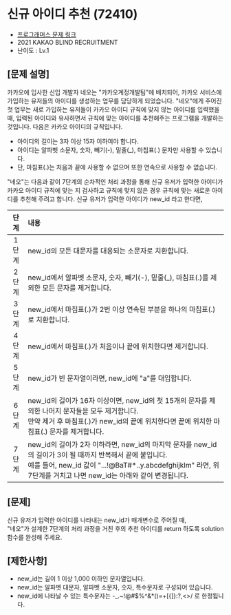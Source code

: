 # 신규 아이디 추천 (72410) 
- [프로그래머스 문제 링크](https://programmers.co.kr/learn/courses/30/lessons/72410)
- 2021 KAKAO BLIND RECRUITMENT
- 난이도 : Lv.1

## [문제 설명]
카카오에 입사한 신입 개발자 네오는 "카카오계정개발팀"에 배치되어, 카카오 서비스에 가입하는 유저들의 아이디를 생성하는 업무를 담당하게 되었습니다. "네오"에게 주어진 첫 업무는 새로 가입하는 유저들이 카카오 아이디 규칙에 맞지 않는 아이디를 입력했을 때, 입력된 아이디와 유사하면서 규칙에 맞는 아이디를 추천해주는 프로그램을 개발하는 것입니다.
다음은 카카오 아이디의 규칙입니다.

* 아이디의 길이는 3자 이상 15자 이하여야 합니다.
* 아이디는 알파벳 소문자, 숫자, 빼기(-), 밑줄(_), 마침표(.) 문자만 사용할 수 있습니다.
* 단, 마침표(.)는 처음과 끝에 사용할 수 없으며 또한 연속으로 사용할 수 없습니다.

"네오"는 다음과 같이 7단계의 순차적인 처리 과정을 통해 신규 유저가 입력한 아이디가 카카오 아이디 규칙에 맞는 지 검사하고 규칙에 맞지 않은 경우 규칙에 맞는 새로운 아이디를 추천해 주려고 합니다.
신규 유저가 입력한 아이디가 new_id 라고 한다면,

| 단계 | 내용 |
| :---: | :--- |
| 1단계 | new_id의 모든 대문자를 대응되는 소문자로 치환합니다. |
| 2단계 | new_id에서 알파벳 소문자, 숫자, 빼기(-), 밑줄(_), 마침표(.)를 제외한 모든 문자를 제거합니다.  |
| 3단계 | new_id에서 마침표(.)가 2번 이상 연속된 부분을 하나의 마침표(.)로 치환합니다.  |
| 4단계 | new_id에서 마침표(.)가 처음이나 끝에 위치한다면 제거합니다.  |
| 5단계 | new_id가 빈 문자열이라면, new_id에 "a"를 대입합니다.  |
| 6단계 | new_id의 길이가 16자 이상이면, new_id의 첫 15개의 문자를 제외한 나머지 문자들을 모두 제거합니다.<br> 만약 제거 후 마침표(.)가 new_id의 끝에 위치한다면 끝에 위치한 마침표(.) 문자를 제거합니다.  |
| 7단계 | new_id의 길이가 2자 이하라면, new_id의 마지막 문자를 new_id의 길이가 3이 될 때까지 반복해서 끝에 붙입니다.<br> 예를 들어, new_id 값이 "...!@BaT#*..y.abcdefghijklm" 라면, 위 7단계를 거치고 나면 new_id는 아래와 같이 변경됩니다. |


## [문제]
신규 유저가 입력한 아이디를 나타내는 new_id가 매개변수로 주어질 때,  
"네오"가 설계한 7단계의 처리 과정을 거친 후의 추천 아이디를 return 하도록 solution 함수를 완성해 주세요.

## [제한사항]
* new_id는 길이 1 이상 1,000 이하인 문자열입니다.  
* new_id는 알파벳 대문자, 알파벳 소문자, 숫자, 특수문자로 구성되어 있습니다.  
* new_id에 나타날 수 있는 특수문자는 -_.~!@#$%^&*()=+[{]}:?,<>/ 로 한정됩니다.
